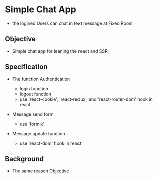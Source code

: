 # Simple Chat App
- the logined Users can chat in text message at Fixed Room

## Objective
- Simple chat app for leaning the react and SSR

## Specification
- The function Authentication
  - login function
  - logout function
  - use 'resct-cookie', 'react-redux', and 'react-router-dom' hook in react

- Message send form
  - use 'formik'

- Message update function
  - use 'react-dom' hook in react

## Background
- The same reason Objective

